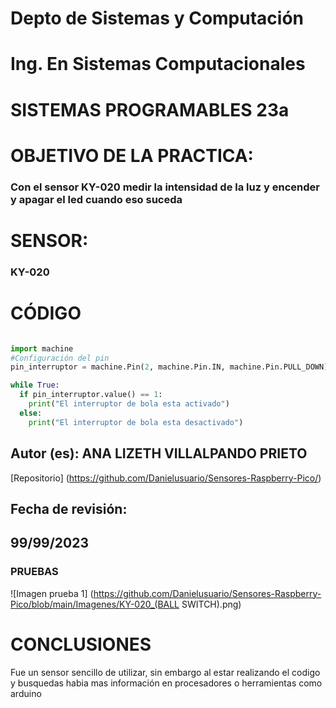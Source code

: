 # Depto de Sistemas y Computación
# Ing. En Sistemas Computacionales
# SISTEMAS PROGRAMABLES 23a

# OBJETIVO  DE LA PRACTICA:
### Con el sensor KY-020 medir la intensidad de la luz y encender y apagar el led cuando eso suceda

# SENSOR: 
### KY-020

# CÓDIGO

```Python

import machine
#Configuración del pin
pin_interruptor = machine.Pin(2, machine.Pin.IN, machine.Pin.PULL_DOWN)

while True:
  if pin_interruptor.value() == 1:
    print("El interruptor de bola esta activado")
  else:
    print("El interruptor de bola esta desactivado")
```

## Autor (es): ANA LIZETH VILLALPANDO PRIETO

[Repositorio] (https://github.com/Danielusuario/Sensores-Raspberry-Pico/)

## Fecha de revisión:  
## 99/99/2023

### PRUEBAS

![Imagen prueba 1] (https://github.com/Danielusuario/Sensores-Raspberry-Pico/blob/main/Imagenes/KY-020_(BALL SWITCH).png)

# CONCLUSIONES

Fue un sensor sencillo de utilizar, sin embargo al estar realizando el codigo y busquedas habia mas información en procesadores o herramientas como arduino
